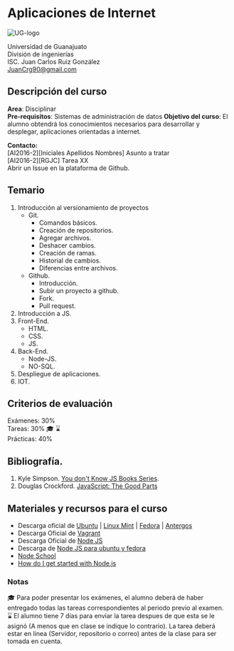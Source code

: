 # Aplicaciones de Internet
![UG-logo](http://res.cloudinary.com/juancrg90/image/upload/c_scale,w_100/v1453664593/UG_dyzkjm.png)

Universidad de Guanajuato  
División de ingenierías  
ISC. Juan Carlos Ruiz González  
JuanCrg90@gmail.com 

## Descripción del curso
**Area**: Disciplinar  
**Pre-requisitos**: Sistemas de administración de datos 
**Objetivo del curso**: El alumno obtendrá los conocimientos necesarios para desarrollar y desplegar, aplicaciones orientadas a internet.

**Contacto:**  
[AI2016-2][Iniciales Apellidos Nombres] Asunto a tratar  
[AI2016-2][RGJC] Tarea XX  
Abrir un Issue en la plataforma de Github.

## Temario
1. Introducción al versionamiento de proyectos  
    * Git.  
         * Comandos básicos.
         * Creación de repositorios.
         * Agregar archivos.
         * Deshacer cambios.
         * Creación de ramas.
         * Historial de cambios.
         * Diferencias entre archivos.
    * Github.  
         * Introducción.
         * Subir un proyecto a github.
         * Fork.
         * Pull request.
2. Introducción a JS.
3. Front-End.
    * HTML.
    * CSS.
    * JS.
4. Back-End.
    * Node-JS.
    * NO-SQL.
5. Despliegue de aplicaciones.
6. IOT.   


## Criterios de evaluación
Exámenes: 30%  
Tareas: 30% :mortar_board: :hourglass:   
Prácticas: 40%

## Bibliografía.  
1. Kyle Simpson. [You don't Know JS Books Series](https://github.com/getify/You-Dont-Know-JS). 
2. Douglas Crockford. [JavaScript: The Good Parts](http://shop.oreilly.com/product/9780596517748.do)


## Materiales y recursos para el curso
*  Descarga oficial de [Ubuntu](http://www.ubuntu.com/download/desktop) |
[Linux Mint](http://www.linuxmint.com/download.php) |
[Fedora](https://getfedora.org/es/workstation/download/) |
[Antergos](https://antergos.com/try-it/)
* Descarga Oficial de [Vagrant](https://www.vagrantup.com/)
* Descarga Oficial de [Node JS](https://nodejs.org/en/)
* Descarga de [Node JS para ubuntu y fedora](https://github.com/nodesource/distributions)
* [Node School](http://nodeschool.io/)
* [How do I get started with Node.js](http://stackoverflow.com/questions/2353818/how-do-i-get-started-with-node-js)

### Notas
:mortar_board: Para poder presentar los exámenes, el alumno deberá de haber entregado todas las tareas correspondientes al periodo previo al examen.  
:hourglass: El alumno tiene 7 días para enviar la tarea despues de que esta se le asignó (A menos que en clase se indique lo contrario). La tarea deberá estar en linea (Servidor, repositorio o correo) antes de la clase para ser tomada en cuenta.

